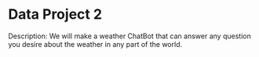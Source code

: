 # Data Project 2
Description: We will make a weather ChatBot that can answer any question you desire about the weather in any part of the world.
